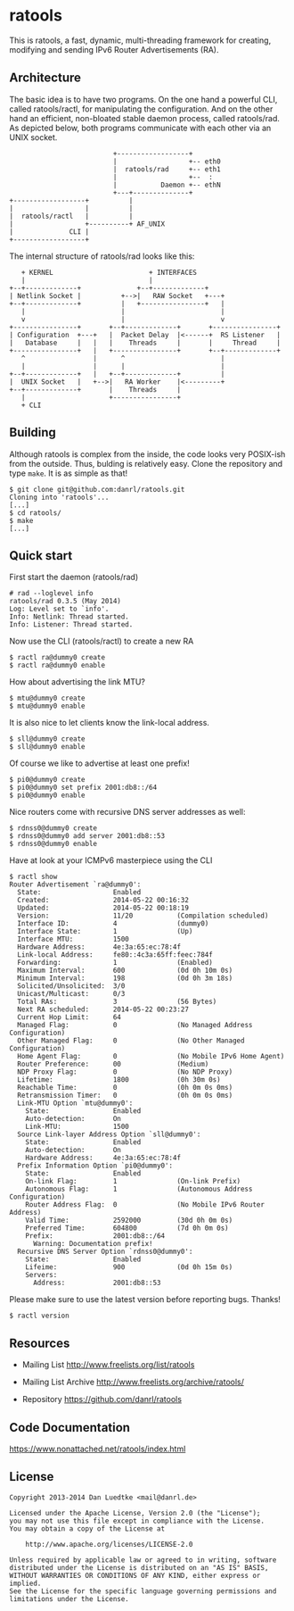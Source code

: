 ratools
=======

This is ratools, a fast, dynamic, multi-threading framework for creating,
modifying and sending IPv6 Router Advertisements (RA).


Architecture
------------

The basic idea is to have two programs. On the one hand a
powerful CLI, called ratools/ractl, for manipulating the
configuration. And on the other hand an efficient, non-bloated
stable daemon process, called ratools/rad. As depicted below,
both programs communicate with each other via an UNIX socket.


                              +------------------+
                              |                  +-- eth0
                              |  ratools/rad     +-- eth1
                              |                  +--  :
                              |           Daemon +-- ethN
                              +---+--------------+
    +------------------+          |
    |                  |          |
    |  ratools/ractl   |          |
    |                  +----------+ AF_UNIX
    |              CLI |
    +------------------+


The internal structure of ratools/rad looks like this:



       + KERNEL                        + INTERFACES
       |                               |
    +--+-------------+              +--+-------------+
    | Netlink Socket |          +-->|   RAW Socket   +---+
    +--+-------------+          |   +----------------+   |
       |                        |                        |
       v                        |                        v
    +----------------+       +--+-------------+       +----------------+
    | Configuration  +---+   |  Packet Delay  |<------+  RS Listener   |
    |   Database     |   |   |    Threads     |       |     Thread     |
    +----------------+   |   +----------------+       +--+-------------+
       ^                 |      ^                        |
       |                 |      |                        |
    +--+-------------+   |   +--+-------------+          |
    |  UNIX Socket   |   +-->|   RA Worker    |<---------+
    +--+-------------+       |    Threads     |
       |                     +----------------+
       + CLI



Building
--------

Although ratools is complex from the inside, the code looks very POSIX-ish from
the outside. Thus, bulding is relatively easy. Clone the repository and type
`make`. It is as simple as that!

    $ git clone git@github.com:danrl/ratools.git
    Cloning into 'ratools'...
    [...]
    $ cd ratools/
    $ make
    [...]


Quick start
-----------

First start the daemon (ratools/rad)

    # rad --loglevel info
    ratools/rad 0.3.5 (May 2014)
    Log: Level set to `info'.
    Info: Netlink: Thread started.
    Info: Listener: Thread started.


Now use the CLI (ratools/ractl) to create a new RA

    $ ractl ra@dummy0 create
    $ ractl ra@dummy0 enable

How about advertising the link MTU?

    $ mtu@dummy0 create
    $ mtu@dummy0 enable

It is also nice to let clients know the link-local address.

    $ sll@dummy0 create
    $ sll@dummy0 enable

Of course we like to advertise at least one prefix!

    $ pi0@dummy0 create
    $ pi0@dummy0 set prefix 2001:db8::/64
    $ pi0@dummy0 enable

Nice routers come with recursive DNS server addresses as well:

    $ rdnss0@dummy0 create
    $ rdnss0@dummy0 add server 2001:db8::53
    $ rdnss0@dummy0 enable

Have at look at your ICMPv6 masterpiece using the CLI

    $ ractl show
	Router Advertisement `ra@dummy0':
	  State:                  Enabled         
	  Created:                2014-05-22 00:16:32
	  Updated:                2014-05-22 00:18:19
	  Version:                11/20           (Compilation scheduled)
	  Interface ID:           4               (dummy0)
	  Interface State:        1               (Up)
	  Interface MTU:          1500            
	  Hardware Address:       4e:3a:65:ec:78:4f
	  Link-local Address:     fe80::4c3a:65ff:feec:784f
	  Forwarding:             1               (Enabled)
	  Maximum Interval:       600             (0d 0h 10m 0s)
	  Minimum Interval:       198             (0d 0h 3m 18s)
	  Solicited/Unsolicited:  3/0             
	  Unicast/Multicast:      0/3             
	  Total RAs:              3               (56 Bytes)
	  Next RA scheduled:      2014-05-22 00:23:27
	  Current Hop Limit:      64              
	  Managed Flag:           0               (No Managed Address Configuration)
	  Other Managed Flag:     0               (No Other Managed Configuration)
	  Home Agent Flag:        0               (No Mobile IPv6 Home Agent)
	  Router Preference:      00              (Medium)
	  NDP Proxy Flag:         0               (No NDP Proxy)
	  Lifetime:               1800            (0h 30m 0s)
	  Reachable Time:         0               (0h 0m 0s 0ms)
	  Retransmission Timer:   0               (0h 0m 0s 0ms)
	  Link-MTU Option `mtu@dummy0':
		State:                Enabled         
		Auto-detection:       On              
		Link-MTU:             1500            
	  Source Link-layer Address Option `sll@dummy0':
		State:                Enabled         
		Auto-detection:       On              
		Hardware Address:     4e:3a:65:ec:78:4f
	  Prefix Information Option `pi0@dummy0':
		State:                Enabled         
		On-link Flag:         1               (On-link Prefix)
		Autonomous Flag:      1               (Autonomous Address Configuration)
		Router Address Flag:  0               (No Mobile IPv6 Router Address)
		Valid Time:           2592000         (30d 0h 0m 0s)
		Preferred Time:       604800          (7d 0h 0m 0s)
		Prefix:               2001:db8::/64   
		  Warning: Documentation prefix!
	  Recursive DNS Server Option `rdnss0@dummy0':
		State:                Enabled         
		Lifeime:              900             (0d 0h 15m 0s)
		Servers:                              
		  Address:            2001:db8::53    



Please make sure to use the latest version before reporting bugs. Thanks!

    $ ractl version


Resources
---------

* Mailing List http://www.freelists.org/list/ratools

* Mailing List Archive http://www.freelists.org/archive/ratools/

* Repository https://github.com/danrl/ratools


Code Documentation
------------------

https://www.nonattached.net/ratools/index.html


License
-------

    Copyright 2013-2014 Dan Luedtke <mail@danrl.de>

    Licensed under the Apache License, Version 2.0 (the "License");
    you may not use this file except in compliance with the License.
    You may obtain a copy of the License at

        http://www.apache.org/licenses/LICENSE-2.0

    Unless required by applicable law or agreed to in writing, software
    distributed under the License is distributed on an "AS IS" BASIS,
    WITHOUT WARRANTIES OR CONDITIONS OF ANY KIND, either express or implied.
    See the License for the specific language governing permissions and
    limitations under the License.
